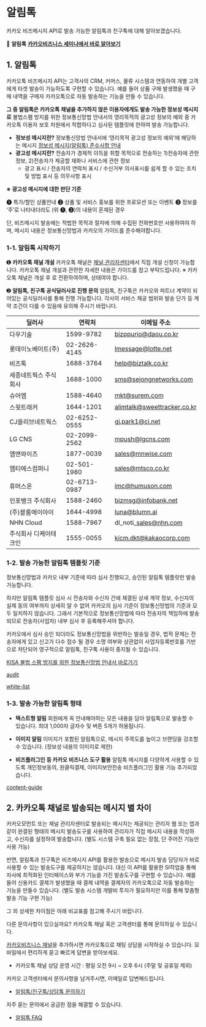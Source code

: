 # 알림톡

카카오 비즈메시지 API로 발송 가능한 알림톡과 친구톡에 대해 알아보겠습니다.

🎥 **알림톡** [**카카오비즈니스 세미나에서 바로 알아보기** ](https://bizseminar.kakao.com/vod/192)

## 1. 알림톡

카카오톡 비즈메시지 API는 고객사의 CRM, 커머스, 물류 시스템과 연동하여 개별 고객에게 타겟 발송이 가능하도록 구현할 수 있습니다. 예를 들어 상품 구매 발생했을 때 구매 내역을 구매자 카카오톡으로 자동 발송하는 기능을 만들 수 있습니다. 

**그 중 알림톡은 카카오톡 채널을 추가하지 않은 이용자에게도 발송 가능한 ****정보성 메시지****로** 불법스팸 방지를 위한 정보통신망법 안내서의 영리목적의 광고성 정보의 예외 중 카카오톡 이용자 보호 차원에서 적합하다고 심사된 템플릿에 한하여 발송 가능합니다.

- **정보성 메시지란?**
  정보통신망법 안내서에 ‘영리목적 광고성 정보의 예외’에 해당하는 메시지
   [정보성 메시지(알림톡) 준수사항 안내
  ]()
- **광고성 메시지란?** 
  전송자가 경제적 이득을 취할 목적으로 전송하는 1)전송자에 관한 정보, 2)전송자가 제공할 재화나 서비스에 관한 정보
  - 광고 표시 / 전송자의 연락처 표시 / 수신거부 의사표시를 쉽게 할 수 있는 조치 및 방법 표시 등 의무사항 표시
   

**※ 광고성 메시지에 대한 판단 기준**

➊ 특가/할인 상품안내
➋ 상품 및 서비스 홍보를 위한 프로모션 또는 이벤트
➌ 정보를 ‘주’로 나타내더라도 (위 ➊, ➋)의 내용이 혼재된 경우

단, 비즈메시지 발송에는 적법한 목적과 절차에 의해 수집된 전화번호만 사용하여야 하며, 메시지 내용은 정보통신망법과 카카오의 가이드를 준수해야합니다.

### 1-1. 알림톡 시작하기

➊ **카카오톡 채널 개설** 
카카오톡 채널은 [채널 관리자센터](https://center-pf.kakao.com)에서 직접 개설 신청이 가능합니다.
카카오톡 채널 개설과 관련한 자세한 내용은  가이드를 참고 부탁드립니다.
 ※ 카카오톡 채널은 개설 후 로 전환하여하며, 상태여야 합니다.

➋ **알림톡, 친구톡 공식딜러사로 진행 문의**
알림톡, 친구톡은 카카오와 파트너 계약이 되어있는 공식딜러사를 통해 진행 가능합니다. 
각사의 서비스 제공 범위와 발송 단가 등 계약 조건이 다를 수 있음에 유의해 주시기 바랍니다.

| 딜러사                | 연락처       | 이메일 주소                 |
| --------------------- | ------------ | --------------------------- |
| 다우기술              | 1599-9782    | bizppurio@daou.co.kr        |
| 롯데이노베이트(주)    | 02-2626-4145 | lmessage@lotte.net          |
| 비즈톡                | 1688-3764    | help@biztalk.co.kr          |
| 세종네트웍스 주식회사 | 1688-1000    | sms@sejongnetworks.com      |
| 슈어엠                | 1588-4640    | mkt@surem.com               |
| 스윗트래커            | 1644-1201    | alimtalk@sweettracker.co.kr |
| CJ올리브네트웍스      | 02-6252-0555 | gj.park1@cj.net             |
| LG CNS                | 02-2099-2562 | mpush@lgcns.com             |
| 엠앤와이즈            | 1877-0039    | sales@mnwise.com            |
| 엠티에스컴퍼니        | 02-501-1980  | sales@mtsco.co.kr           |
| 휴머스온              | 02-6713-0987 | imc@humuson.com             |
| 인포뱅크 주식회사     | 1588-2460    | bizmsg@infobank.net         |
| (주)블룸에이아이      | 1644-4998    | luna@blumn.ai               |
| NHN Cloud             | 1588-7967    | dl_noti\_sales@nhn.com      |
| 주식회사 디케이테크인 | 1555-0055    | kicm.dkt@kakaocorp.com      |

### 1-2. 발송 가능한 알림톡 템플릿 기준

정보통신망법과 카카오 내부 기준에 따라 심사 진행되고, 승인된 알림톡 템플릿만 발송 가능합니다. 

하지만 알림톡 템플릿 심사 시 전송자와 수신자 간에 체결된 상세 계약 정보, 수신자의 실제 동의 여부까지 상세히 알 수 없어 카카오의 심사 기준이 정보통신망법의 기준과 모두 일치하지 않습니다. 그래서 기본적으로 정보통신망법에 따라 전송자의 책임하에 발송되므로 전송자(사업자) 내부 심사 후 등록해주셔야 합니다. 

카카오에서 심사 승인 되더라도 정보통신망법을 위반하는 발송일 경우, 법적 문제는 전송자에게 있고 신고가 다수 접수 될 경우 소명 여부와 상관없이 사업자등록번호를 기반으로 차단되어 영구적으로 알림톡, 친구톡 사용이 중지될 수 있습니다.  

[KISA 불법 스팸 방지를 위한 정보통신망법 안내서 바로가기 ](https://www.kisa.or.kr/401/form?postSeq=3256&lang_type=KO#fnPostAttachDownload)

[audit](infotalk/audit)

[white-list](infotalk/audit/white-list)

### 1-3. 발송 가능한 알림톡 형태 

- **텍스트형 알림**
  회원에게 꼭 안내해야하는 모든 내용을 담아 알림톡으로 발송할 수 있습니다. 
  최대 1,000자 글자수 및 버튼 5개가 허용됩니다.

- **이미지 알림**
  이미지가 포함된 알림톡으로, 메시지 주목도를 높이고 브랜딩을 강조할 수 있습니다. (정보성 내용의 이미지로 제한)

- **비즈플러그인 등 카카오 비즈니스 도구 활용** 
  알림톡 메시지를 다양하게 사용할 수 있도록 개인정보동의, 원클릭결제, 이미지보안전송 비즈플러그인 활용 기능 추가되었습니다.

[content-guide](infotalk/content-guide)

## 2. 카카오톡 채널로 발송되는 메시지 별 차이

카카오모먼트 또는 채널 관리자센터로 발송되는 메시지는 제공되는 관리자 웹 또는 앱과 같이 완결된 형태의 메시지 발송도구를 사용하여 관리자가 직접 메시지 내용을 작성하고, 수신자를 설정하여 발송합니다. 
(별도 시스템 구축 필요 없는 장점, 단 주어진 기능만 사용 가능)

반면, 알림톡과 친구톡은 비즈메시지 API를 활용한 발송으로 메시지 발송 담당자가 바로 사용할 수 있는 발송도구를 제공하지는 않습니다. 
대신 이 API를 활용한 SI작업을 통해 자사에 최적화된 인터페이스와 부가 기능을 가진 발송도구를 구현할 수 있습니다. 예를 들어 신용카드 결제가 발생했을 때 결제 내역을 결제자의 카카오톡으로 자동 발송하는 기능을 만들수 있습니다. 
(별도 발송 시스템 개발비 투자가 필요하지만 이를 통해 맞춤형 발송 기능 구현 가능)

그 외 상세한 차이점은 아래 비교표를 참고해 주시기 바랍니다.

다른 문의사항이 있으실까요? 카카오톡 채널 혹은 고객센터를 통해 문의하실 수 있습니다. 

[카카오비즈니스 채널](https://pf.kakao.com/_WekxcC)을 추가하시면 카카오톡으로 채팅 상담을 시작하실 수 있습니다. 
모바일에서 편리하게 묻고 빠르게 답변을 받아보세요.

- 카카오톡 채널 상담 운영 시간 : 평일 오전 9시 \~ 오후 6시 (주말 및 공휴일 제외)
  

카카오 고객센터에서 문의사항을 남겨주시면, 이메일로 답변해드립니다. 

- [알림톡/친구톡/상담톡 문의하기](https://cs.kakao.com/requests?service=159&locale=ko)

자주 묻는 문의에서 궁금한 점을 해결할 수 있습니다.

- [알림톡 FAQ](https://cs.kakao.com/helps?service=159&category=503&locale=ko)